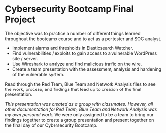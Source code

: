 # Cybersecurity Bootcamp Final Project
The objective was to practice a number of different things learned throughout the bootcamp course and to act as a pentester and SOC analyst.
- Implement alarms and thresholds in Elasticsearch Watcher.
- Find vulnerabilities / exploits to gain access to a vulnerable WordPress site / server.
- Use Wireshark to analyze and find malicious traffic on the wire.
- Create a team presentation with the assessment, analysis and hardening of the vulnerable system.

Read through the Red Team, Blue Team and Network Analysis files to see the work, process, and findings that lead up to creation of the final presentation.

*This presentation was created as a group with classmates. However, all other documentation for Red Team, Blue Team and Network Analysis was my own personal work.* 
We were only assigned to be a team to bring our findings together to create a group presentation and present together on the final day of our Cybersecurity Bootcamp.

